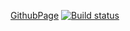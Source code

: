 [GithubPage](https://evgeniy-varlamov.github.io/ra24__9.1__menu/)
[![Build status](https://ci.appveyor.com/api/projects/status/aq5ncwqm6o4t7j91?svg=true)](https://ci.appveyor.com/project/Evgeniy-Varlamov/ra24-9-1-menu)  